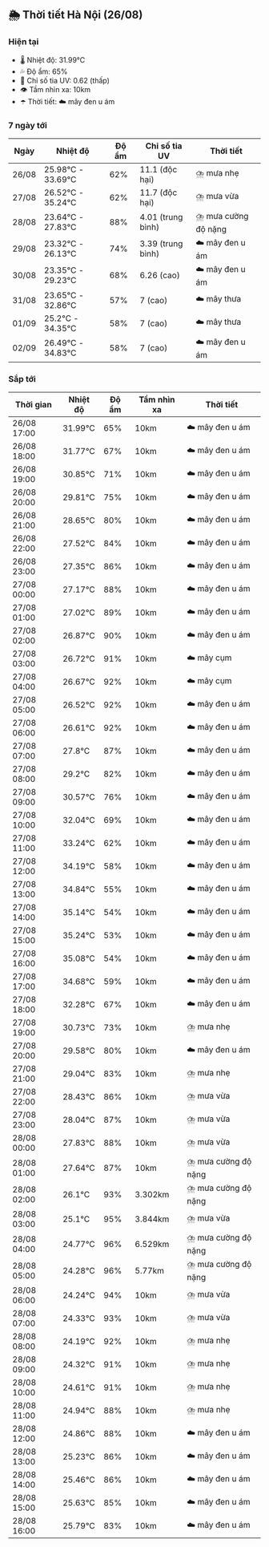 ## 🌦️ Thời tiết Hà Nội (26/08)

### Hiện tại

- 🌡️ Nhiệt độ: 31.99℃
- 💦 Độ ẩm: 65%
- 🌟 Chỉ số tia UV: 0.62 (thấp)
- 👁️ Tầm nhìn xa: 10km
- ☂️ Thời tiết: ☁️ mây đen u ám

### 7 ngày tới

| Ngày | Nhiệt độ | Độ ẩm | Chỉ số tia UV | Thời tiết |
| --- | --- | --- | --- | --- |
| 26/08 | 25.98℃ - 33.69℃ | 62% | 11.1 (độc hại) | ⛈️ mưa nhẹ |
| 27/08 | 26.52℃ - 35.24℃ | 62% | 11.7 (độc hại) | ⛈️ mưa vừa |
| 28/08 | 23.64℃ - 27.83℃ | 88% | 4.01 (trung bình) | ⛈️ mưa cường độ nặng |
| 29/08 | 23.32℃ - 26.13℃ | 74% | 3.39 (trung bình) | ☁️ mây đen u ám |
| 30/08 | 23.35℃ - 29.23℃ | 68% | 6.26 (cao) | ☁️ mây đen u ám |
| 31/08 | 23.65℃ - 32.86℃ | 57% | 7 (cao) | ☁️ mây thưa |
| 01/09 | 25.2℃ - 34.35℃ | 58% | 7 (cao) | ☁️ mây thưa |
| 02/09 | 26.49℃ - 34.83℃ | 58% | 7 (cao) | ☁️ mây đen u ám |

### Sắp tới

| Thời gian | Nhiệt độ | Độ ẩm | Tầm nhìn xa | Thời tiết |
| --- | --- | --- | --- | --- |
| 26/08 17:00 | 31.99℃ | 65% | 10km | ☁️ mây đen u ám |
| 26/08 18:00 | 31.77℃ | 67% | 10km | ☁️ mây đen u ám |
| 26/08 19:00 | 30.85℃ | 71% | 10km | ☁️ mây đen u ám |
| 26/08 20:00 | 29.81℃ | 75% | 10km | ☁️ mây đen u ám |
| 26/08 21:00 | 28.65℃ | 80% | 10km | ☁️ mây đen u ám |
| 26/08 22:00 | 27.52℃ | 84% | 10km | ☁️ mây đen u ám |
| 26/08 23:00 | 27.35℃ | 86% | 10km | ☁️ mây đen u ám |
| 27/08 00:00 | 27.17℃ | 88% | 10km | ☁️ mây đen u ám |
| 27/08 01:00 | 27.02℃ | 89% | 10km | ☁️ mây đen u ám |
| 27/08 02:00 | 26.87℃ | 90% | 10km | ☁️ mây đen u ám |
| 27/08 03:00 | 26.72℃ | 91% | 10km | ☁️ mây cụm |
| 27/08 04:00 | 26.67℃ | 92% | 10km | ☁️ mây cụm |
| 27/08 05:00 | 26.52℃ | 92% | 10km | ☁️ mây đen u ám |
| 27/08 06:00 | 26.61℃ | 92% | 10km | ☁️ mây đen u ám |
| 27/08 07:00 | 27.8℃ | 87% | 10km | ☁️ mây đen u ám |
| 27/08 08:00 | 29.2℃ | 82% | 10km | ☁️ mây đen u ám |
| 27/08 09:00 | 30.57℃ | 76% | 10km | ☁️ mây đen u ám |
| 27/08 10:00 | 32.04℃ | 69% | 10km | ☁️ mây đen u ám |
| 27/08 11:00 | 33.24℃ | 62% | 10km | ☁️ mây đen u ám |
| 27/08 12:00 | 34.19℃ | 58% | 10km | ☁️ mây đen u ám |
| 27/08 13:00 | 34.84℃ | 55% | 10km | ☁️ mây đen u ám |
| 27/08 14:00 | 35.14℃ | 54% | 10km | ☁️ mây đen u ám |
| 27/08 15:00 | 35.24℃ | 53% | 10km | ☁️ mây đen u ám |
| 27/08 16:00 | 35.08℃ | 54% | 10km | ☁️ mây đen u ám |
| 27/08 17:00 | 34.68℃ | 59% | 10km | ☁️ mây đen u ám |
| 27/08 18:00 | 32.28℃ | 67% | 10km | ☁️ mây đen u ám |
| 27/08 19:00 | 30.73℃ | 73% | 10km | ⛈️ mưa nhẹ |
| 27/08 20:00 | 29.58℃ | 80% | 10km | ☁️ mây đen u ám |
| 27/08 21:00 | 29.04℃ | 83% | 10km | ⛈️ mưa nhẹ |
| 27/08 22:00 | 28.43℃ | 86% | 10km | ⛈️ mưa vừa |
| 27/08 23:00 | 28.04℃ | 87% | 10km | ⛈️ mưa vừa |
| 28/08 00:00 | 27.83℃ | 88% | 10km | ⛈️ mưa vừa |
| 28/08 01:00 | 27.64℃ | 87% | 10km | ⛈️ mưa cường độ nặng |
| 28/08 02:00 | 26.1℃ | 93% | 3.302km | ⛈️ mưa cường độ nặng |
| 28/08 03:00 | 25.1℃ | 95% | 3.844km | ⛈️ mưa vừa |
| 28/08 04:00 | 24.77℃ | 96% | 6.529km | ⛈️ mưa cường độ nặng |
| 28/08 05:00 | 24.28℃ | 96% | 5.77km | ⛈️ mưa cường độ nặng |
| 28/08 06:00 | 24.24℃ | 94% | 10km | ⛈️ mưa vừa |
| 28/08 07:00 | 24.33℃ | 93% | 10km | ⛈️ mưa vừa |
| 28/08 08:00 | 24.19℃ | 92% | 10km | ⛈️ mưa nhẹ |
| 28/08 09:00 | 24.32℃ | 91% | 10km | ⛈️ mưa nhẹ |
| 28/08 10:00 | 24.61℃ | 91% | 10km | ⛈️ mưa nhẹ |
| 28/08 11:00 | 24.94℃ | 88% | 10km | ⛈️ mưa nhẹ |
| 28/08 12:00 | 24.86℃ | 88% | 10km | ☁️ mây đen u ám |
| 28/08 13:00 | 25.23℃ | 86% | 10km | ☁️ mây đen u ám |
| 28/08 14:00 | 25.46℃ | 86% | 10km | ☁️ mây đen u ám |
| 28/08 15:00 | 25.63℃ | 85% | 10km | ☁️ mây đen u ám |
| 28/08 16:00 | 25.79℃ | 83% | 10km | ☁️ mây đen u ám |
